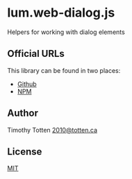 # lum.web-dialog.js

Helpers for working with dialog elements

## Official URLs

This library can be found in two places:

 * [Github](https://github.com/supernovus/lum.web-dialog.js)
 * [NPM](https://www.npmjs.com/package/@lumjs/web-dialog)

## Author

Timothy Totten <2010@totten.ca>

## License

[MIT](https://spdx.org/licenses/MIT.html)
